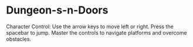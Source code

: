 # Dungeon-s-n-Doors

Character Control: Use the arrow keys to move left or right. Press the spacebar to jump. Master the controls to navigate platforms and overcome obstacles.
